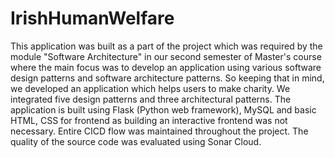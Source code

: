 # IrishHumanWelfare

This application was built as a part of the project which was required by the module "Software Architecture" in our second semester of Master's course where the main focus was to develop an application using various software design patterns and software architecture patterns. So keeping that in mind, we developed an application which helps users to make charity. We integrated five design patterns and three architectural patterns. The application is built using Flask (Python web framework), MySQL and basic HTML, CSS for frontend as building an interactive frontend was not necessary. Entire CICD flow was maintained throughout the project. The quality of the source code was evaluated using Sonar Cloud. 
